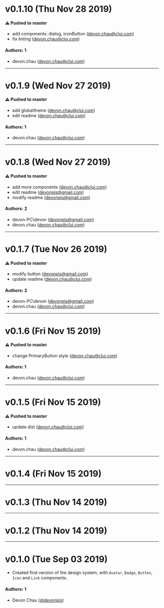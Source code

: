 # v0.1.10 (Thu Nov 28 2019)

#### ⚠️  Pushed to master

- add components: dialog, iconButton  (devon.chau@clui.com)
- fix linting  (devon.chau@clui.com)

#### Authors: 1

- devon.chau (devon.chau@clui.com)

---

# v0.1.9 (Wed Nov 27 2019)

#### ⚠️  Pushed to master

- add globaltheme  (devon.chau@clui.com)
- edit readme  (devon.chau@clui.com)

#### Authors: 1

- devon.chau (devon.chau@clui.com)

---

# v0.1.8 (Wed Nov 27 2019)

#### ⚠️  Pushed to master

- add more components  (devon.chau@clui.com)
- edit readme  (devonpis@gmail.com)
- modify readme  (devonpis@gmail.com)

#### Authors: 2

- devon-PC\devon (devonpis@gmail.com)
- devon.chau (devon.chau@clui.com)

---

# v0.1.7 (Tue Nov 26 2019)

#### ⚠️  Pushed to master

- modify button  (devonpis@gmail.com)
- update readme  (devon.chau@clui.com)

#### Authors: 2

- devon-PC\devon (devonpis@gmail.com)
- devon.chau (devon.chau@clui.com)

---

# v0.1.6 (Fri Nov 15 2019)

#### ⚠️  Pushed to master

- change PrimaryButton style  (devon.chau@clui.com)

#### Authors: 1

- devon.chau (devon.chau@clui.com)

---

# v0.1.5 (Fri Nov 15 2019)

#### ⚠️  Pushed to master

- update dist  (devon.chau@clui.com)

#### Authors: 1

- devon.chau (devon.chau@clui.com)

---

# v0.1.4 (Fri Nov 15 2019)



---

# v0.1.3 (Thu Nov 14 2019)



---

# v0.1.2 (Thu Nov 14 2019)



---

# v0.1.0 (Tue Sep 03 2019)

- Created first version of the design system, with `Avatar`, `Badge`, `Button`, `Icon` and `Link` components.

#### Authors: 1
- Devon Chau ([@devonpis](https://github.com/devonpis))